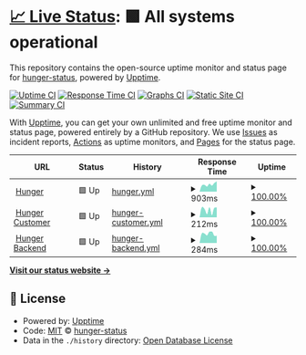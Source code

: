# [📈 Live Status](https://hunger-status.github.io/hunger-status): <!--live status--> **🟩 All systems operational**

This repository contains the open-source uptime monitor and status page for [hunger-status](https://hunger-status.github.io/hunger-status), powered by [Upptime](https://github.com/upptime/upptime).

[![Uptime CI](https://github.com/hunger-status/hunger-status/workflows/Uptime%20CI/badge.svg)](https://github.com/hunger-status/hunger-status/actions?query=workflow%3A%22Uptime+CI%22)
[![Response Time CI](https://github.com/hunger-status/hunger-status/workflows/Response%20Time%20CI/badge.svg)](https://github.com/hunger-status/hunger-status/actions?query=workflow%3A%22Response+Time+CI%22)
[![Graphs CI](https://github.com/hunger-status/hunger-status/workflows/Graphs%20CI/badge.svg)](https://github.com/hunger-status/hunger-status/actions?query=workflow%3A%22Graphs+CI%22)
[![Static Site CI](https://github.com/hunger-status/hunger-status/workflows/Static%20Site%20CI/badge.svg)](https://github.com/hunger-status/hunger-status/actions?query=workflow%3A%22Static+Site+CI%22)
[![Summary CI](https://github.com/hunger-status/hunger-status/workflows/Summary%20CI/badge.svg)](https://github.com/hunger-status/hunger-status/actions?query=workflow%3A%22Summary+CI%22)

With [Upptime](https://upptime.js.org), you can get your own unlimited and free uptime monitor and status page, powered entirely by a GitHub repository. We use [Issues](https://github.com/hunger-status/hunger-status/issues) as incident reports, [Actions](https://github.com/hunger-status/hunger-status/actions) as uptime monitors, and [Pages](https://hunger-status.github.io/hunger-status) for the status page.

<!--start: status pages-->
<!-- This summary is generated by Upptime (https://github.com/upptime/upptime) -->
<!-- Do not edit this manually, your changes will be overwritten -->
<!-- prettier-ignore -->
| URL | Status | History | Response Time | Uptime |
| --- | ------ | ------- | ------------- | ------ |
| <img alt="" src="https://icons.duckduckgo.com/ip3/hunger.ai.ico" height="13"> [Hunger](https://hunger.ai) | 🟩 Up | [hunger.yml](https://github.com/hunger-status/hunger-status/commits/HEAD/history/hunger.yml) | <details><summary><img alt="Response time graph" src="./graphs/hunger/response-time-week.png" height="20"> 903ms</summary><br><a href="https://hunger-status.github.io/hunger-status/history/hunger"><img alt="Response time 913" src="https://img.shields.io/endpoint?url=https%3A%2F%2Fraw.githubusercontent.com%2Fhunger-status%2Fhunger-status%2FHEAD%2Fapi%2Fhunger%2Fresponse-time.json"></a><br><a href="https://hunger-status.github.io/hunger-status/history/hunger"><img alt="24-hour response time 945" src="https://img.shields.io/endpoint?url=https%3A%2F%2Fraw.githubusercontent.com%2Fhunger-status%2Fhunger-status%2FHEAD%2Fapi%2Fhunger%2Fresponse-time-day.json"></a><br><a href="https://hunger-status.github.io/hunger-status/history/hunger"><img alt="7-day response time 903" src="https://img.shields.io/endpoint?url=https%3A%2F%2Fraw.githubusercontent.com%2Fhunger-status%2Fhunger-status%2FHEAD%2Fapi%2Fhunger%2Fresponse-time-week.json"></a><br><a href="https://hunger-status.github.io/hunger-status/history/hunger"><img alt="30-day response time 803" src="https://img.shields.io/endpoint?url=https%3A%2F%2Fraw.githubusercontent.com%2Fhunger-status%2Fhunger-status%2FHEAD%2Fapi%2Fhunger%2Fresponse-time-month.json"></a><br><a href="https://hunger-status.github.io/hunger-status/history/hunger"><img alt="1-year response time 900" src="https://img.shields.io/endpoint?url=https%3A%2F%2Fraw.githubusercontent.com%2Fhunger-status%2Fhunger-status%2FHEAD%2Fapi%2Fhunger%2Fresponse-time-year.json"></a></details> | <details><summary><a href="https://hunger-status.github.io/hunger-status/history/hunger">100.00%</a></summary><a href="https://hunger-status.github.io/hunger-status/history/hunger"><img alt="All-time uptime 99.98%" src="https://img.shields.io/endpoint?url=https%3A%2F%2Fraw.githubusercontent.com%2Fhunger-status%2Fhunger-status%2FHEAD%2Fapi%2Fhunger%2Fuptime.json"></a><br><a href="https://hunger-status.github.io/hunger-status/history/hunger"><img alt="24-hour uptime 100.00%" src="https://img.shields.io/endpoint?url=https%3A%2F%2Fraw.githubusercontent.com%2Fhunger-status%2Fhunger-status%2FHEAD%2Fapi%2Fhunger%2Fuptime-day.json"></a><br><a href="https://hunger-status.github.io/hunger-status/history/hunger"><img alt="7-day uptime 100.00%" src="https://img.shields.io/endpoint?url=https%3A%2F%2Fraw.githubusercontent.com%2Fhunger-status%2Fhunger-status%2FHEAD%2Fapi%2Fhunger%2Fuptime-week.json"></a><br><a href="https://hunger-status.github.io/hunger-status/history/hunger"><img alt="30-day uptime 100.00%" src="https://img.shields.io/endpoint?url=https%3A%2F%2Fraw.githubusercontent.com%2Fhunger-status%2Fhunger-status%2FHEAD%2Fapi%2Fhunger%2Fuptime-month.json"></a><br><a href="https://hunger-status.github.io/hunger-status/history/hunger"><img alt="1-year uptime 99.97%" src="https://img.shields.io/endpoint?url=https%3A%2F%2Fraw.githubusercontent.com%2Fhunger-status%2Fhunger-status%2FHEAD%2Fapi%2Fhunger%2Fuptime-year.json"></a></details>
| <img alt="" src="https://icons.duckduckgo.com/ip3/hunger.ai.ico" height="13"> [Hunger Customer](https://hunger.ai/g/index.html) | 🟩 Up | [hunger-customer.yml](https://github.com/hunger-status/hunger-status/commits/HEAD/history/hunger-customer.yml) | <details><summary><img alt="Response time graph" src="./graphs/hunger-customer/response-time-week.png" height="20"> 212ms</summary><br><a href="https://hunger-status.github.io/hunger-status/history/hunger-customer"><img alt="Response time 268" src="https://img.shields.io/endpoint?url=https%3A%2F%2Fraw.githubusercontent.com%2Fhunger-status%2Fhunger-status%2FHEAD%2Fapi%2Fhunger-customer%2Fresponse-time.json"></a><br><a href="https://hunger-status.github.io/hunger-status/history/hunger-customer"><img alt="24-hour response time 24" src="https://img.shields.io/endpoint?url=https%3A%2F%2Fraw.githubusercontent.com%2Fhunger-status%2Fhunger-status%2FHEAD%2Fapi%2Fhunger-customer%2Fresponse-time-day.json"></a><br><a href="https://hunger-status.github.io/hunger-status/history/hunger-customer"><img alt="7-day response time 212" src="https://img.shields.io/endpoint?url=https%3A%2F%2Fraw.githubusercontent.com%2Fhunger-status%2Fhunger-status%2FHEAD%2Fapi%2Fhunger-customer%2Fresponse-time-week.json"></a><br><a href="https://hunger-status.github.io/hunger-status/history/hunger-customer"><img alt="30-day response time 247" src="https://img.shields.io/endpoint?url=https%3A%2F%2Fraw.githubusercontent.com%2Fhunger-status%2Fhunger-status%2FHEAD%2Fapi%2Fhunger-customer%2Fresponse-time-month.json"></a><br><a href="https://hunger-status.github.io/hunger-status/history/hunger-customer"><img alt="1-year response time 273" src="https://img.shields.io/endpoint?url=https%3A%2F%2Fraw.githubusercontent.com%2Fhunger-status%2Fhunger-status%2FHEAD%2Fapi%2Fhunger-customer%2Fresponse-time-year.json"></a></details> | <details><summary><a href="https://hunger-status.github.io/hunger-status/history/hunger-customer">100.00%</a></summary><a href="https://hunger-status.github.io/hunger-status/history/hunger-customer"><img alt="All-time uptime 99.93%" src="https://img.shields.io/endpoint?url=https%3A%2F%2Fraw.githubusercontent.com%2Fhunger-status%2Fhunger-status%2FHEAD%2Fapi%2Fhunger-customer%2Fuptime.json"></a><br><a href="https://hunger-status.github.io/hunger-status/history/hunger-customer"><img alt="24-hour uptime 100.00%" src="https://img.shields.io/endpoint?url=https%3A%2F%2Fraw.githubusercontent.com%2Fhunger-status%2Fhunger-status%2FHEAD%2Fapi%2Fhunger-customer%2Fuptime-day.json"></a><br><a href="https://hunger-status.github.io/hunger-status/history/hunger-customer"><img alt="7-day uptime 100.00%" src="https://img.shields.io/endpoint?url=https%3A%2F%2Fraw.githubusercontent.com%2Fhunger-status%2Fhunger-status%2FHEAD%2Fapi%2Fhunger-customer%2Fuptime-week.json"></a><br><a href="https://hunger-status.github.io/hunger-status/history/hunger-customer"><img alt="30-day uptime 100.00%" src="https://img.shields.io/endpoint?url=https%3A%2F%2Fraw.githubusercontent.com%2Fhunger-status%2Fhunger-status%2FHEAD%2Fapi%2Fhunger-customer%2Fuptime-month.json"></a><br><a href="https://hunger-status.github.io/hunger-status/history/hunger-customer"><img alt="1-year uptime 99.92%" src="https://img.shields.io/endpoint?url=https%3A%2F%2Fraw.githubusercontent.com%2Fhunger-status%2Fhunger-status%2FHEAD%2Fapi%2Fhunger-customer%2Fuptime-year.json"></a></details>
| <img alt="" src="https://icons.duckduckgo.com/ip3/hunger.ai.ico" height="13"> [Hunger Backend](https://hunger.ai/api/v3/p/sys/time) | 🟩 Up | [hunger-backend.yml](https://github.com/hunger-status/hunger-status/commits/HEAD/history/hunger-backend.yml) | <details><summary><img alt="Response time graph" src="./graphs/hunger-backend/response-time-week.png" height="20"> 284ms</summary><br><a href="https://hunger-status.github.io/hunger-status/history/hunger-backend"><img alt="Response time 289" src="https://img.shields.io/endpoint?url=https%3A%2F%2Fraw.githubusercontent.com%2Fhunger-status%2Fhunger-status%2FHEAD%2Fapi%2Fhunger-backend%2Fresponse-time.json"></a><br><a href="https://hunger-status.github.io/hunger-status/history/hunger-backend"><img alt="24-hour response time 349" src="https://img.shields.io/endpoint?url=https%3A%2F%2Fraw.githubusercontent.com%2Fhunger-status%2Fhunger-status%2FHEAD%2Fapi%2Fhunger-backend%2Fresponse-time-day.json"></a><br><a href="https://hunger-status.github.io/hunger-status/history/hunger-backend"><img alt="7-day response time 284" src="https://img.shields.io/endpoint?url=https%3A%2F%2Fraw.githubusercontent.com%2Fhunger-status%2Fhunger-status%2FHEAD%2Fapi%2Fhunger-backend%2Fresponse-time-week.json"></a><br><a href="https://hunger-status.github.io/hunger-status/history/hunger-backend"><img alt="30-day response time 286" src="https://img.shields.io/endpoint?url=https%3A%2F%2Fraw.githubusercontent.com%2Fhunger-status%2Fhunger-status%2FHEAD%2Fapi%2Fhunger-backend%2Fresponse-time-month.json"></a><br><a href="https://hunger-status.github.io/hunger-status/history/hunger-backend"><img alt="1-year response time 289" src="https://img.shields.io/endpoint?url=https%3A%2F%2Fraw.githubusercontent.com%2Fhunger-status%2Fhunger-status%2FHEAD%2Fapi%2Fhunger-backend%2Fresponse-time-year.json"></a></details> | <details><summary><a href="https://hunger-status.github.io/hunger-status/history/hunger-backend">100.00%</a></summary><a href="https://hunger-status.github.io/hunger-status/history/hunger-backend"><img alt="All-time uptime 100.00%" src="https://img.shields.io/endpoint?url=https%3A%2F%2Fraw.githubusercontent.com%2Fhunger-status%2Fhunger-status%2FHEAD%2Fapi%2Fhunger-backend%2Fuptime.json"></a><br><a href="https://hunger-status.github.io/hunger-status/history/hunger-backend"><img alt="24-hour uptime 100.00%" src="https://img.shields.io/endpoint?url=https%3A%2F%2Fraw.githubusercontent.com%2Fhunger-status%2Fhunger-status%2FHEAD%2Fapi%2Fhunger-backend%2Fuptime-day.json"></a><br><a href="https://hunger-status.github.io/hunger-status/history/hunger-backend"><img alt="7-day uptime 100.00%" src="https://img.shields.io/endpoint?url=https%3A%2F%2Fraw.githubusercontent.com%2Fhunger-status%2Fhunger-status%2FHEAD%2Fapi%2Fhunger-backend%2Fuptime-week.json"></a><br><a href="https://hunger-status.github.io/hunger-status/history/hunger-backend"><img alt="30-day uptime 99.96%" src="https://img.shields.io/endpoint?url=https%3A%2F%2Fraw.githubusercontent.com%2Fhunger-status%2Fhunger-status%2FHEAD%2Fapi%2Fhunger-backend%2Fuptime-month.json"></a><br><a href="https://hunger-status.github.io/hunger-status/history/hunger-backend"><img alt="1-year uptime 100.00%" src="https://img.shields.io/endpoint?url=https%3A%2F%2Fraw.githubusercontent.com%2Fhunger-status%2Fhunger-status%2FHEAD%2Fapi%2Fhunger-backend%2Fuptime-year.json"></a></details>

<!--end: status pages-->

[**Visit our status website →**](https://hunger-status.github.io/hunger-status)

## 📄 License

- Powered by: [Upptime](https://github.com/upptime/upptime)
- Code: [MIT](./LICENSE) © [hunger-status](https://hunger-status.github.io/hunger-status)
- Data in the `./history` directory: [Open Database License](https://opendatacommons.org/licenses/odbl/1-0/)
